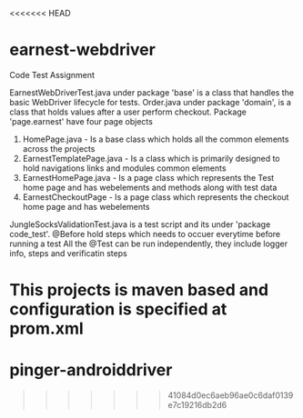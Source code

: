 <<<<<<< HEAD
# earnest-webdriver
Code Test Assignment

EarnestWebDriverTest.java under package 'base' is a class that handles the basic WebDriver lifecycle for tests.
Order.java under package 'domain', is a class that holds values after a user perform checkout.
Package 'page.earnest' have four page objects 
1. HomePage.java - Is a base class which holds all the common elements across the projects
2. EarnestTemplatePage.java - Is a class which is primarily designed to hold navigations links and modules common elements
3. EarnestHomePage.java - Is a page class which represents the Test home page and has webelements and methods along with test data
4. EarnestCheckoutPage - Is a page class which represents the checkout home page and has webelements 

JungleSocksValidationTest.java is a test script and its under 'package code_test'. 
@Before hold steps which needs to occuer everytime before running a test
All the @Test can be run independently, they include logger info, steps and verificatin steps

This projects is maven based and configuration is specified at prom.xml 
=======
# pinger-androiddriver
>>>>>>> 41084d0ec6aeb96ae0c6daf0139e7c19216db2d6
